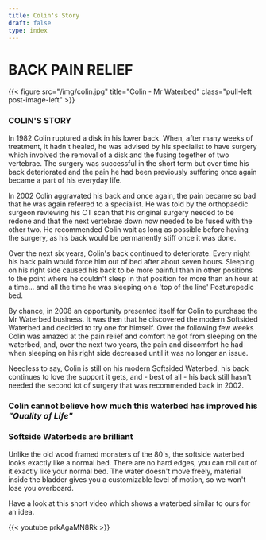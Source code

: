 ```yaml
---
title: Colin's Story
draft: false
type: index
---
```


# BACK PAIN RELIEF

{{< figure src="/img/colin.jpg" title="Colin - Mr Waterbed" class="pull-left post-image-left" >}}

### COLIN'S STORY

In 1982 Colin ruptured a disk in his lower back. When, after many weeks of treatment, it hadn't healed, he was advised by his specialist to have surgery which involved the removal of a disk and the fusing together of two vertebrae. The surgery was successful in the short term but over time his back deteriorated and the pain he had been previously suffering once again became a part of his everyday life.
      
In 2002 Colin aggravated his back and once again, the pain became so bad that he was again referred to a specialist. He was told by the orthopaedic surgeon reviewing his CT scan that his original surgery needed to be redone and that the next vertebrae down now needed to be fused with the other two. He recommended Colin wait as long as possible before having the surgery, as his back would be permanently stiff once it was done.
      
Over the next six years, Colin's back continued to deteriorate. Every night his back pain would force him out of bed after about seven hours. Sleeping on his right side caused his back to be more painful than in other positions to the point where he couldn't sleep in that position for more than an hour at a time... and all the time he was sleeping on a 'top of the line' Posturepedic bed.
      
By chance, in 2008 an opportunity presented itself for Colin to purchase the Mr Waterbed business. It was then that he discovered the modern Softsided Waterbed and decided to try one for himself. Over the following few weeks Colin was amazed at the pain relief and comfort he got from sleeping on the waterbed, and, over the next two years, the pain and discomfort he had when sleeping on his right side decreased until it was no longer an issue.

Needless to say, Colin is still on his modern Softsided Waterbed, his back continues to love the support it gets, and - best of all - his back still hasn't needed the second lot of surgery that was recommended back in 2002.

### Colin cannot believe how much this waterbed has improved his *"Quality of Life"*

### Softside Waterbeds are brilliant

Unlike the old wood framed monsters of the 80's, the softside waterbed looks exactly like a normal bed.  There are no hard edges, you can roll out of it exactly like your normal bed.  The water doesn't move freely, material inside the bladder gives you a customizable level of motion, so we won't lose you overboard.
      
Have a look at this short video which shows a waterbed similar to ours for an idea.

{{< youtube prkAgaMN8Rk >}}